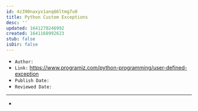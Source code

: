 ```yaml
---
id: 4z390naxyx1anq66ltmg7u0
title: Python Custom Exceptions
desc: ''
updated: 1641270246992
created: 1641168992623
stub: false
isDir: false
---
```



- `Author:` 
- `Link:` <https://www.programiz.com/python-programming/user-defined-exception>
- `Publish Date:` 
- `Reviewed Date:` 

---

-

